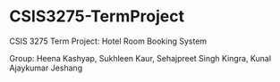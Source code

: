 # CSIS3275-TermProject
CSIS 3275 Term Project: Hotel Room Booking System 

Group:
Heena Kashyap, 
Sukhleen Kaur, 
Sehajpreet Singh Kingra, 
Kunal Ajaykumar Jeshang
